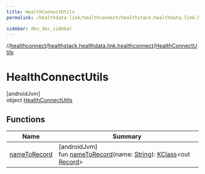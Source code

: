 ```yaml
---
title: HealthConnectUtils
permalink: /healthdata-link/healthconnect/healthstack.healthdata.link.healthconnect/-health-connect-utils/index.html

sidebar: dev_doc_sidebar
---
```

//[healthconnect](../../../healthconnect.html)/[healthstack.healthdata.link.healthconnect](../index.html)/[HealthConnectUtils](index.html)



# HealthConnectUtils



[androidJvm]\
object [HealthConnectUtils](index.html)



## Functions


| Name | Summary |
|---|---|
| [nameToRecord](name-to-record.html) | [androidJvm]<br>fun [nameToRecord](name-to-record.html)(name: [String](https://kotlinlang.org/api/latest/jvm/stdlib/kotlin/-string/index.html)): [KClass](https://kotlinlang.org/api/latest/jvm/stdlib/kotlin.reflect/-k-class/index.html)&lt;out [Record](https://developer.android.com/reference/kotlin/androidx/health/connect/client/records/Record.html)&gt; |

